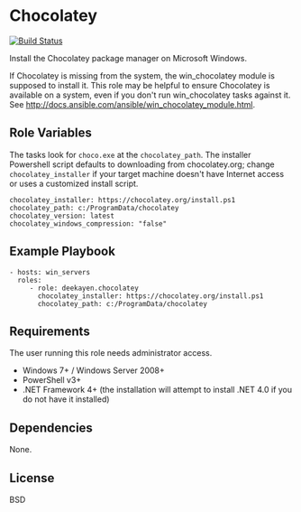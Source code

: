 Chocolatey
==========

[![Build Status](https://travis-ci.org/deekayen/ansible-role-chocolatey.svg?branch=master)](https://travis-ci.org/deekayen/ansible-role-chocolatey)

Install the Chocolatey package manager on Microsoft Windows.

If Chocolatey is missing from the system, the win_chocolatey module is supposed to install it. This role may be helpful to ensure Chocolatey is available on a system, even if you don't run win_chocolatey tasks against it. See http://docs.ansible.com/ansible/win_chocolatey_module.html.

Role Variables
--------------

The tasks look for `choco.exe` at the `chocolatey_path`. The installer Powershell script defaults to downloading from chocolatey.org; change `chocolatey_installer` if your target machine doesn't have Internet access or uses a customized install script.

    chocolatey_installer: https://chocolatey.org/install.ps1
    chocolatey_path: c:/ProgramData/chocolatey
    chocolatey_version: latest
    chocolatey_windows_compression: "false"

Example Playbook
----------------

    - hosts: win_servers
      roles:
         - role: deekayen.chocolatey
           chocolatey_installer: https://chocolatey.org/install.ps1
           chocolatey_path: c:/ProgramData/chocolatey

Requirements
------------

The user running this role needs administrator access.

* Windows 7+ / Windows Server 2008+
* PowerShell v3+
* .NET Framework 4+ (the installation will attempt to install .NET 4.0 if you do not have it installed)

Dependencies
------------

None.

License
-------

BSD
